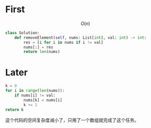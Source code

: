 # First


$$O(n)$$
```python
class Solution:
    def removeElement(self, nums: List[int], val: int) -> int:
        res = [i for i in nums if i != val]
        nums[:] = res
        return len(nums)
```



# Later

```python
k = 0
for i in range(len(nums)):
    if nums[i] != val:
        nums[k] = nums[i]
        k += 1
return k
```

这个代码的空间复杂度减小了，只用了一个数组就完成了这个任务。